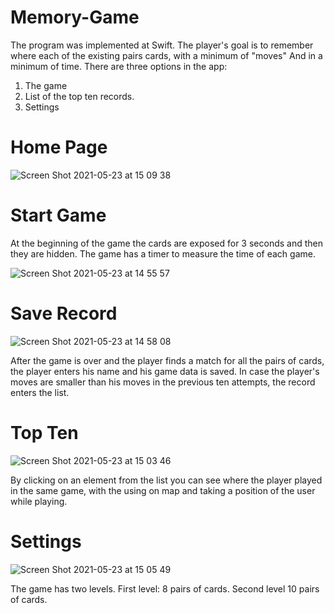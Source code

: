 # Memory-Game
The program was implemented at Swift.
The player's goal is to remember where each of the existing pairs cards,
with a minimum of "moves" And in a minimum of time. 
There are three options in the app:
1) The game
2) List of the top ten records.
3) Settings

# Home Page

![Screen Shot 2021-05-23 at 15 09 38](https://user-images.githubusercontent.com/65177459/119259877-f56fb180-bbd8-11eb-9cca-f06644544d16.png)

# Start Game
At the beginning of the game the cards are exposed for 3 seconds and then they are hidden.
The game has a timer to measure the time of each game.

![Screen Shot 2021-05-23 at 14 55 57](https://user-images.githubusercontent.com/65177459/119259816-b3467000-bbd8-11eb-9627-c74d9f95e0c2.png)

# Save Record

![Screen Shot 2021-05-23 at 14 58 08](https://user-images.githubusercontent.com/65177459/119259811-b2add980-bbd8-11eb-9071-beff70e9677f.png)

After the game is over and the player finds a match for all the pairs of cards,
the player enters his name and his game data is saved.
In case the player's moves are smaller than his moves in the previous ten attempts, the record enters the list.
# Top Ten

![Screen Shot 2021-05-23 at 15 03 46](https://user-images.githubusercontent.com/65177459/119259809-b0e41600-bbd8-11eb-8b6d-95a53240ac24.png)

By clicking on an element from the list you can see where the player played in the same game,
with the using on map and taking a position of the user while playing.
# Settings

![Screen Shot 2021-05-23 at 15 05 49](https://user-images.githubusercontent.com/65177459/119261883-fc4ef200-bbe1-11eb-8e0d-3bdb0ab0f2fd.png)

The game has two levels. 
First level: 8 pairs of cards.
Second level 10 pairs of cards.




